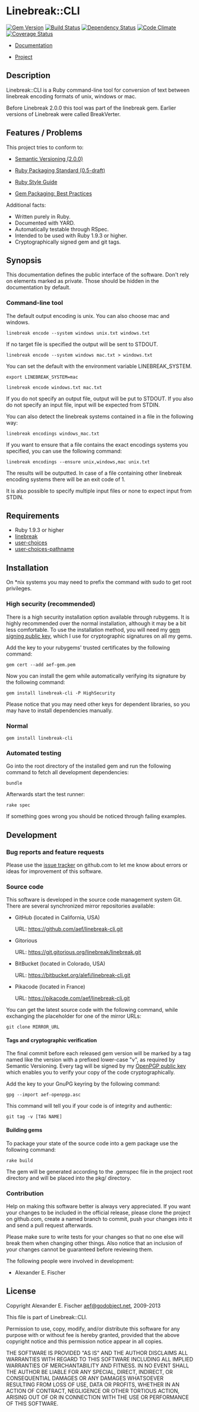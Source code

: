 Linebreak::CLI
==============

[![Gem Version](https://badge.fury.io/rb/linebreak-cli.png)](https://badge.fury.io/rb/linebreak-cli)
[![Build Status](https://secure.travis-ci.org/aef/linebreak-cli.png)](https://secure.travis-ci.org/aef/linebreak-cli)
[![Dependency Status](https://gemnasium.com/aef/linebreak-cli.png)](https://gemnasium.com/aef/linebreak-cli)
[![Code Climate](https://codeclimate.com/github/aef/linebreak-cli.png)](https://codeclimate.com/github/aef/linebreak-cli)
[![Coverage Status](https://coveralls.io/repos/aef/linebreak-cli/badge.png?branch=master)](https://coveralls.io/r/aef/linebreak-cli)

* [Documentation][docs]
* [Project][project]

   [docs]:    http://rdoc.info/github/aef/linebreak-cli/
   [project]: https://github.com/aef/linebreak-cli/

Description
-----------

Linebreak::CLI is a Ruby command-line tool for conversion of text
between linebreak encoding formats of unix, windows or mac.

Before Linebreak 2.0.0 this tool was part of the linebreak gem.
Earlier versions of Linebreak were called BreakVerter.

Features / Problems
-------------------

This project tries to conform to:

* [Semantic Versioning (2.0.0)][semver]
* [Ruby Packaging Standard (0.5-draft)][rps]
* [Ruby Style Guide][style]
* [Gem Packaging: Best Practices][gem]

   [semver]: http://semver.org/
   [rps]:    http://chneukirchen.github.com/rps/
   [style]:  https://github.com/bbatsov/ruby-style-guide
   [gem]:    http://weblog.rubyonrails.org/2009/9/1/gem-packaging-best-practices

Additional facts:

* Written purely in Ruby.
* Documented with YARD.
* Automatically testable through RSpec.
* Intended to be used with Ruby 1.9.3 or higher.
* Cryptographically signed gem and git tags.

Synopsis
--------

This documentation defines the public interface of the software. Don't rely
on elements marked as private. Those should be hidden in the documentation
by default.

### Command-line tool

The default output encoding is unix. You can also choose mac and windows.

    linebreak encode --system windows unix.txt windows.txt

If no target file is specified the output will be sent to STDOUT.

    linebreak encode --system windows mac.txt > windows.txt

You can set the default with the environment variable LINEBREAK_SYSTEM.

    export LINEBREAK_SYSTEM=mac

    linebreak encode windows.txt mac.txt

If you do not specify an output file, output will be put to STDOUT. If you also
do not specify an input file, input will be expected from STDIN.

You can also detect the linebreak systems contained in a file in the following
way:

    linebreak encodings windows_mac.txt

If you want to ensure that a file contains the exact encodings systems you
specified, you can use the following command:

    linebreak encodings --ensure unix,windows,mac unix.txt

The results will be outputted. In case of a file containing other linebreak
encoding systems there will be an exit code of 1.

It is also possible to specify multiple input files or none to expect input from
STDIN.

Requirements
------------

* Ruby 1.9.3 or higher
* [linebreak](https://rubygems.org/gems/linebreak)
* [user-choices](https://rubygems.org/gems/user-choices)
* [user-choices-pathname](https://rubygems.org/gems/user-choices-pathname)

Installation
------------

On *nix systems you may need to prefix the command with sudo to get root
privileges.

### High security (recommended)

There is a high security installation option available through rubygems. It is
highly recommended over the normal installation, although it may be a bit less
comfortable. To use the installation method, you will need my [gem signing
public key][gemkey], which I use for cryptographic signatures on all my gems.

Add the key to your rubygems' trusted certificates by the following command:

    gem cert --add aef-gem.pem

Now you can install the gem while automatically verifying its signature by the
following command:

    gem install linebreak-cli -P HighSecurity

Please notice that you may need other keys for dependent libraries, so you may
have to install dependencies manually.

   [gemkey]: https://aef.name/crypto/aef-gem.pem

### Normal

    gem install linebreak-cli

### Automated testing

Go into the root directory of the installed gem and run the following command
to fetch all development dependencies:

    bundle

Afterwards start the test runner:

    rake spec

If something goes wrong you should be noticed through failing examples.

Development
-----------

### Bug reports and feature requests

Please use the [issue tracker][issues] on github.com to let me know about errors
or ideas for improvement of this software.

   [issues]: https://github.com/aef/linebreak-cli/issues/

### Source code

This software is developed in the source code management system Git. There are
several synchronized mirror repositories available:

* GitHub (located in California, USA)
    
    URL: https://github.com/aef/linebreak-cli.git

* Gitorious
    
    URL: https://git.gitorious.org/linebreak/linebreak.git

* BitBucket (located in Colorado, USA)
    
    URL: https://bitbucket.org/alefi/linebreak-cli.git

* Pikacode (located in France)

    URL: https://pikacode.com/aef/linebreak-cli.git

You can get the latest source code with the following command, while
exchanging the placeholder for one of the mirror URLs:

    git clone MIRROR_URL

#### Tags and cryptographic verification

The final commit before each released gem version will be marked by a tag
named like the version with a prefixed lower-case "v", as required by Semantic
Versioning. Every tag will be signed by my [OpenPGP public key][openpgp] which
enables you to verify your copy of the code cryptographically.

   [openpgp]: https://aef.name/crypto/aef-openpgp.asc

Add the key to your GnuPG keyring by the following command:

    gpg --import aef-openpgp.asc

This command will tell you if your code is of integrity and authentic:

    git tag -v [TAG NAME]

#### Building gems

To package your state of the source code into a gem package use the following
command:

    rake build

The gem will be generated according to the .gemspec file in the project root
directory and will be placed into the pkg/ directory.

### Contribution

Help on making this software better is always very appreciated. If you want
your changes to be included in the official release, please clone the project
on github.com, create a named branch to commit, push your changes into it and
send a pull request afterwards.

Please make sure to write tests for your changes so that no one else will break
them when changing other things. Also notice that an inclusion of your changes
cannot be guaranteed before reviewing them.

The following people were involved in development:

- Alexander E. Fischer

License
-------

Copyright Alexander E. Fischer <aef@godobject.net>, 2009-2013

This file is part of Linebreak::CLI.

Permission to use, copy, modify, and/or distribute this software for any
purpose with or without fee is hereby granted, provided that the above
copyright notice and this permission notice appear in all copies.

THE SOFTWARE IS PROVIDED "AS IS" AND THE AUTHOR DISCLAIMS ALL WARRANTIES WITH
REGARD TO THIS SOFTWARE INCLUDING ALL IMPLIED WARRANTIES OF MERCHANTABILITY AND
FITNESS. IN NO EVENT SHALL THE AUTHOR BE LIABLE FOR ANY SPECIAL, DIRECT,
INDIRECT, OR CONSEQUENTIAL DAMAGES OR ANY DAMAGES WHATSOEVER RESULTING FROM
LOSS OF USE, DATA OR PROFITS, WHETHER IN AN ACTION OF CONTRACT, NEGLIGENCE OR
OTHER TORTIOUS ACTION, ARISING OUT OF OR IN CONNECTION WITH THE USE OR
PERFORMANCE OF THIS SOFTWARE.
